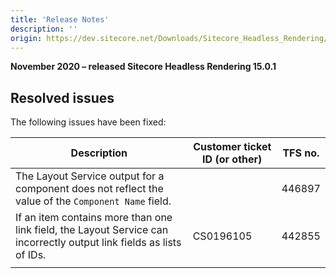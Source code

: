 ```yaml
---
title: 'Release Notes'
description: ''
origin: https://dev.sitecore.net/Downloads/Sitecore_Headless_Rendering/150/Sitecore_Headless_Rendering_1501/Release_Notes
---
```


**November 2020 – released Sitecore Headless Rendering 15.0.1**

## Resolved issues

The following issues have been fixed:

| Description                                                                                                           | Customer ticket ID (or other) | TFS no. |
| --------------------------------------------------------------------------------------------------------------------- | ----------------------------- | ------- |
| The Layout Service output for a component does not reflect the value of the `Component Name` field.​                  |                               | 446897  |
| ​If an item contains more than one link field, the Layout Service can incorrectly output link fields as lists of IDs. | CS0196105                     | 442855  |
|                                                                                                                       |                               |         |

